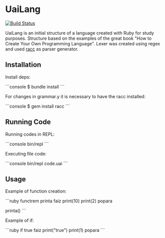 # UaiLang

[![Build Status](https://travis-ci.org/sergioaugrod/uai_lang.svg?branch=master)](https://travis-ci.org/sergioaugrod/uai_lang)

UaiLang is an initial structure of a language created with Ruby for study purposes. Structure based on the examples of the great book "How to Create Your Own Programming Language".
Lexer was created using regex and used [racc](https://github.com/tenderlove/racc) as parser generator.

## Installation

Install deps:

´´´console
$ bundle install
´´´

For changes in grammar.y it is necessary to have the racc installed:

´´´console
$ gem install racc
´´´

## Running Code

Running codes in REPL:

´´´console
bin/repl
´´´

Executing file code:

´´´console
bin/repl code.uai
´´´

## Usage

Example of function creation:

´´´ruby
functrem printa faiz
  print(10)
  print(2)
popara

printa()
´´´

Example of if:

´´´ruby
if true faiz
  print("true")
  print(1)
popara
´´´
